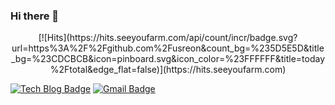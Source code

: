 ### Hi there 👋

<div align=center>
[![Hits](https://hits.seeyoufarm.com/api/count/incr/badge.svg?url=https%3A%2F%2Fgithub.com%2Fusreon&count_bg=%235D5E5D&title_bg=%23CDCBCB&icon=pinboard.svg&icon_color=%23FFFFFF&title=today%2Ftotal&edge_flat=false)](https://hits.seeyoufarm.com)
</div>

[![Tech Blog Badge](http://img.shields.io/badge/-Tech%20blog-black?style=flat-square&logo=github&link=https://velog.io/@usreon/)](https://velog.io/@usreon)
[![Gmail Badge](https://img.shields.io/badge/Gmail-d14836?style=flat-square&logo=Gmail&logoColor=white&link=mailto:sonyeonju7@gmail.com)](mailto:soneyonju7@gmail.com)
